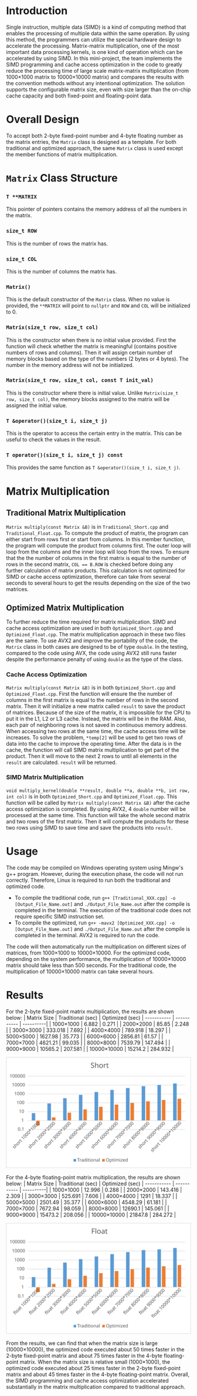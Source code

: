 # Introduction
Single instruction, multiple data (SIMD) is a kind of computing method that enables the processing of multiple data within the same operation. By using this method, the programmers can utilize the special hardware design to accelerate the processing. Matrix-matrix multiplication, one of the most important data processing kernels, is one kind of operation which can be accelerated by using SIMD. In this mini-project, the team implements the SIMD programming and cache access optimization in the code to greatly reduce the processing time of large scale matrix-matrix multiplication (from 1000×1000 matrix to 10000×10000 matrix) and compares the results with the convention methods without any intentional optimization. The solution supports the configurable matrix size, even with size larger than the on-chip cache capacity and both fixed-point and floating-point data. 

# Overall Design
To accept both 2-byte fixed-point number and 4-byte floating number as the matrix entries, the `Matrix` class is designed as a template. For both traditional and optimized approach, the same `Matrix` class is used except the member functions of matrix multiplication.

# `Matrix` Class Structure
### `T **MATRIX`
This pointer of pointers contains the memory address of all the numbers in the matrix.
### `size_t ROW`
This is the number of rows the matrix has.
### `size_t COL`
This is the number of columns the matrix has.
### `Matrix()`
This is the default constructor of the `Matrix` class. When no value is provided, the `**MATRIX` will point to `nullptr` and `ROW` and `COL` will be initialized to 0. 

### `Matrix(size_t row, size_t col)`
This is the constructor when there is no initial value provided. First the function will check whether the matrix is meaningful (contains positive numbers of rows and columns). Then it will assign certain number of memory blocks based on the type of the numbers (2 bytes or 4 bytes). The number in the memory address will not be initialized.

### `Matrix(size_t row, size_t col, const T init_val)`
This is the constructor where there is initial value. Unlike `Matrix(size_t row, size_t col)`, the memory blocks assigned to the matrix will be assigned the initial value.

### `T &operator()(size_t i, size_t j)`
This is the operator to access the certain entry in the matrix. This can be useful to check the values in the result.

### `T operator()(size_t i, size_t j) const`
This provides the same function as `T &operator()(size_t i, size_t j)`.

# Matrix Multiplication
## Traditional Matrix Multiplication
`Matrix multiply(const Matrix &B)` is in `Traditional_Short.cpp` and `Traditional_Float.cpp`. To compute the product of matrix, the program can either start from rows first or start from columns. In this member function, the program will compute the product from columns first. The outer loop will loop from the columns and the inner loop will loop from the rows. To ensure that the the number of columns in the first matrix is equal to the number of rows in the second matrix, `COL == B.ROW` is checked before doing any further calculation of matrix products. This calculation is not optimized for SIMD or cache access optimization, therefore can take from several seconds to several hours to get the results depending on the size of the two matrices. 

## Optimized Matrix Multiplication
To further reduce the time required for matrix multiplication. SIMD and cache access optimization are used in both `Optimized_Short.cpp` and `Optimized_Float.cpp`. The matrix multiplication approach in these two files are the same. To use AVX2 and improve the portability of the code, the `Matrix` class in both cases are designed to be of type `double`. In the testing, compared to the code using AVX, the code using AVX2 still runs faster despite the performance penalty of using `double` as the type of the class.
### Cache Access Optimization
`Matrix multiply(const Matrix &B)` is in both `Optimized_Short.cpp` and `Optimized_Float.cpp`. First the function will ensure the the number of columns in the first matrix is equal to the number of rows in the second matrix. Then it will initialize a new matrix called `result` to save the product of matrices. Because of the size of the matrix, it is impossible for the CPU to put it in the L1, L2 or L3 cache. Instead, the matrix will be in the RAM. Also, each pair of neighboring rows is not saved in continuous memory address. When accessing two rows at the same time, the cache access time will be increases. To solve the problem, `*temp[2]` will be used to get two rows of data into the cache to improve the operating time. After the data is in the cache, the function will call SIMD matrix multiplication to get part of the product. Then it will move to the next 2 rows to until all elements in the `result` are calculated. `result` will be returned.
### SIMD Matrix Multiplication
`void multiply_kernel(double **result, double **a, double **b, int row, int col)` is in both `Optimized_Short.cpp` and `Optimized_Float.cpp`. This function will be called by `Matrix multiply(const Matrix &B)` after the cache access optimization is completed. By using AVX2, 4 `double` number will be processed at the same time. This function will take the whole second matrix and two rows of the first matrix. Then it will compute the products for these two rows using SIMD to save time and save the products into `result`.

# Usage
The code may be compiled on Windows operating system using Mingw's g++ program. However, during the execution phase, the code will not run correctly. Therefore, Linux is required to run both the traditional and optimized code. 
- To compile the traditional code, run
`g++ [Traditional_XXX.cpp] -o [Output_File_Name.out]` and `./Output_File_Name.out` after the compile is completed in the terminal. The execution of the traditional code does not require specific SIMD instruction set.
- To compile the optimized, run `g++ -mavx2 [Optimized_XXX.cpp] -o [Output_File_Name.out]` and `./Output_File_Name.out` after the compile is completed in the terminal. AVX2 is required to run the code.

The code will then automatically run the multiplication on different sizes of matrices, from 1000×1000 to 10000×10000. For the optimized code, depending on the system performance, the multiplication of 10000×10000 matrix should take less than 500 seconds. For the traditional code, the multiplication of 10000×10000 matrix can take several hours.

# Results
For the 2-byte fixed-point matrix multiplication, the results are shown below:
| Matrix Size | Traditional (sec) | Optimized (sec)
| ----------- | ----------- | ----------|
| 1000×1000 | 6.882 | 0.271 |
| 2000×2000 | 85.85 | 2.248 |
| 3000×3000 | 333.018 | 7.692 |
| 4000×4000 | 789.918 | 18.297 |
| 5000×5000 | 1627.98 | 35.773 |
| 6000×6000 | 2856.81 | 61.57 |
| 7000×7000 | 4621.21 | 99.035 |
| 8000×8000 | 7539.79 | 147.494 |
| 9000×9000 | 10565.2 | 207.581 |
| 10000×10000 | 15214.2 | 284.932 |

![2-byte results](./short.svg)

For the 4-byte floating-point matrix multiplication, the results are shown below:
| Matrix Size | Traditional (sec) | Optimized (sec)
| ----------- | ----------- | ----------|
| 1000×1000 | 12.996 | 0.288 |
| 2000×2000 | 143.416 | 2.309 |
| 3000×3000 | 525.691 | 7.606 |
| 4000×4000 | 1291 | 18.337 |
| 5000×5000 | 2501.49 | 35.377 |
| 6000×6000 | 4548.29 | 61.181 |
| 7000×7000 | 7672.94 | 98.059 |
| 8000×8000 | 12690.1 | 145.061 |
| 9000×9000 | 15473.2 | 208.056 |
| 10000×10000 | 21847.8 | 284.272 |

![2-byte results](./float.svg)

From the results, we can find that when the matrix size is large (10000×10000), the optimized code executed about 50 times faster in the 2-byte fixed-point matrix and about 75 times faster in the 4-byte floating-point matrix. When the matrix size is relative small (1000×1000), the optimized code executed about 25 times faster in the 2-byte fixed-point matrix and about 45 times faster in the 4-byte floating-point matrix. Overall, the SIMD programming and cache access optimization accelerated substantially in the matrix multiplication compared to traditional approach.
